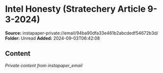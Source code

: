 # Intel Honesty (Stratechery Article 9-3-2024)

**Source:** instapaper-private://email/94ba90dfa33e461b2abcdedf54672b3d/
**Folder:** Unread
**Added:** 2024-09-03T06:42:08




## Content
*Private content from instapaper_email*
